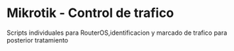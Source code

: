 # Mikrotik - Control de trafico
Scripts individuales para RouterOS,identificacion y marcado de trafico para posterior tratamiento
